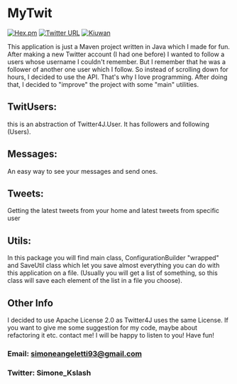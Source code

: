# MyTwit
[![Hex.pm](https://img.shields.io/hexpm/l/plug.svg?style=flat)](https://www.apache.org/licenses/LICENSE-2.0) 
[![Twitter URL](https://img.shields.io/twitter/url/http/shields.io.svg?style=flat&logo=twitter)](https://twitter.com/Simone_kslash)
[![Kiuwan](https://www.kiuwan.com/github/Simo22/MyTwit/badges/quality.svg)](https://www.kiuwan.com/github/Simo22/MyTwit)

This application is just a Maven project written in Java which I made for fun.
After making a new Twitter account (I had one before) I wanted to follow a users whose username I couldn't remember.
But I remember that he was a follower of another one user which I follow. So instead of scrolling down for hours, I decided to use the API. That's why I love programming.
After doing that, I decided to "improve" the project with some "main" utilities.

## TwitUsers:
this is an abstraction of Twitter4J.User. It has followers and following (Users).
## Messages: 
An easy way to see your messages and send ones.
## Tweets:
Getting the latest tweets from your home and latest tweets from specific user
## Utils: 
In this package you will find main class, ConfigurationBuilder "wrapped" and SaveUtil class which let you save almost everything you can do with this application on a file. (Usually you will get a list of something, so this class will save each element of the list in a file you choose).


## Other Info

I decided to use Apache License 2.0 as Twitter4J uses the same License. If you want to give me some suggestion for my code, maybe about refactoring it etc. contact me! I will be happy to listen to you! Have fun!

### Email: simoneangeletti93@gmail.com
### Twitter: Simone_Kslash
